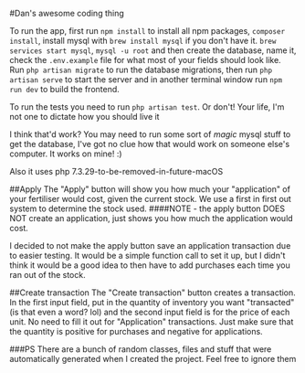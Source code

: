 #Dan's awesome coding thing

To run the app, first run `npm install` to install all npm packages, `composer install`, install mysql with
`brew install mysql` if you don't have it. `brew services start mysql`, `mysql -u root` and then create the database,
name it, check the `.env.example` file for what most of your fields should look like. Run `php artisan migrate` to run
the database migrations, then run `php artisan serve` to start the server and in another terminal window run
`npm run dev` to build the frontend.

To run the tests you need to run `php artisan test`. Or don't! Your life, I'm not one to dictate how you should live it

I think that'd work? You may need to run some sort of *magic* mysql stuff to get the database, I've got no clue how that would
work on someone else's computer. It works on mine! :)

Also it uses php 7.3.29-to-be-removed-in-future-macOS

##Apply
The "Apply" button will show you how much your "application" of your fertiliser would cost, given the current stock.
We use a first in first out system to determine the stock used.
####NOTE - the apply button DOES NOT create an application, just shows you how much the application would cost.

I decided to not make the apply button save an application transaction due to easier testing. It would be a simple
function call to set it up, but I didn't think it would be a good idea to then have to add purchases each time you ran
out of the stock.

##Create transaction
The "Create transaction" button creates a transaction. In the first input field, put in the quantity of inventory you 
want "transacted" (is that even a word? lol) and the second input field is for the price of each unit. No need to fill
it out for "Application" transactions. Just make sure that the quantity is positive for purchases and negative for
applications.


###PS
There are a bunch of random classes, files and stuff that were automatically generated when I created the project.
Feel free to ignore them
